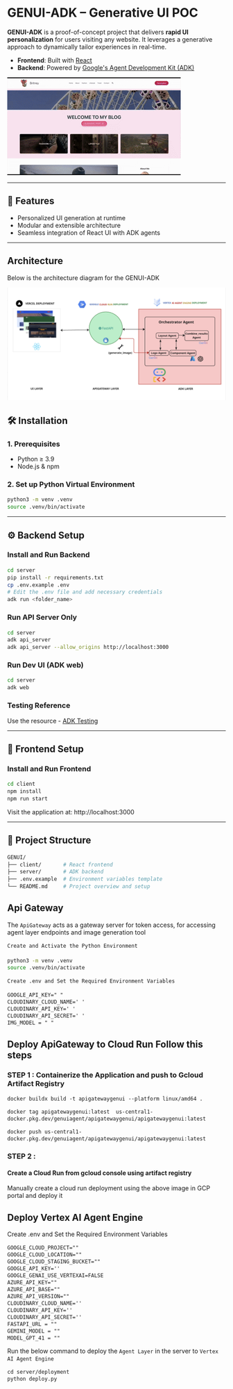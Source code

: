 # GENUI-ADK – Generative UI POC

**GENUI-ADK** is a proof-of-concept project that delivers **rapid UI personalization** for users visiting any website. It leverages a generative approach to dynamically tailor experiences in real-time.

- **Frontend**: Built with [React](https://reactjs.org/)
- **Backend**: Powered by [Google's Agent Development Kit (ADK)](https://developers.google.com/agent-development-kit)

![Looping Demo](assets/demo.gif)

---

## 🚀 Features

- Personalized UI generation at runtime
- Modular and extensible architecture
- Seamless integration of React UI with ADK agents

---

## Architecture

Below is the architecture diagram for the GENUI-ADK

<p align="center">
  <img src="assets/architecture.png" alt="architecture" width="1000"/>
</p>


## 🛠️ Installation

### 1. Prerequisites

- Python ≥ 3.9
- Node.js & npm

### 2. Set up Python Virtual Environment

```bash
python3 -m venv .venv
source .venv/bin/activate
```
--- 

## ⚙️ Backend Setup

### Install and Run Backend
```bash
cd server
pip install -r requirements.txt
cp .env.example .env
# Edit the .env file and add necessary credentials
adk run <folder_name>
```

### Run API Server Only
```bash
cd server
adk api_server
adk api_server --allow_origins http://localhost:3000
```

### Run Dev UI (ADK web)
```bash
cd server
adk web
```

### Testing Reference
Use the resource - [ADK Testing](https://google.github.io/adk-docs/get-started/testing/#local-testing)

---

## 🎨 Frontend Setup

### Install and Run Frontend
```bash
cd client
npm install
npm run start
```
Visit the application at: http://localhost:3000

---

## 📁 Project Structure
```bash
GENUI/
├── client/       # React frontend
├── server/       # ADK backend
├── .env.example  # Environment variables template
└── README.md     # Project overview and setup
```

## Api Gateway

The `ApiGateway` acts as a gateway server for token access, for accessing agent layer endpoints and image generation tool

```bash
Create and Activate the Python Environment

python3 -m venv .venv
source .venv/bin/activate
```

```
Create .env and Set the Required Environment Variables

GOOGLE_API_KEY=" "
CLOUDINARY_CLOUD_NAME=' '
CLOUDINARY_API_KEY=' '
CLOUDINARY_API_SECRET=' '
IMG_MODEL = " "

```

## Deploy ApiGateway to Cloud Run Follow this steps

### STEP 1 : Containerize the Application and push to Gcloud Artifact Registry
```
docker buildx build -t apigatewaygenui --platform linux/amd64 .
```
```
docker tag apigatewaygenui:latest  us-central1-docker.pkg.dev/genuiagent/apigatewaygenui/apigatewaygenui:latest
```
```
docker push us-central1-docker.pkg.dev/genuiagent/apigatewaygenui/apigatewaygenui:latest
```
### STEP 2 :

#### Create a Cloud Run from gcloud console using artifact registry 

Manually create a cloud run deployment using the above image in GCP portal and deploy it

## Deploy Vertex AI Agent Engine

Create .env and Set the Required Environment Variables

```
GOOGLE_CLOUD_PROJECT=""
GOOGLE_CLOUD_LOCATION=""
GOOGLE_CLOUD_STAGING_BUCKET=""
GOOGLE_API_KEY=''
GOOGLE_GENAI_USE_VERTEXAI=FALSE
AZURE_API_KEY=""
AZURE_API_BASE=""
AZURE_API_VERSION=""
CLOUDINARY_CLOUD_NAME=''
CLOUDINARY_API_KEY=''
CLOUDINARY_API_SECRET=''
FASTAPI_URL = ""
GEMINI_MODEL = ""
MODEL_GPT_41 = ""
```

Run the below command to deploy the `Agent Layer` in the server to `Vertex AI Agent Engine`

```
cd server/deployment
python deploy.py
```